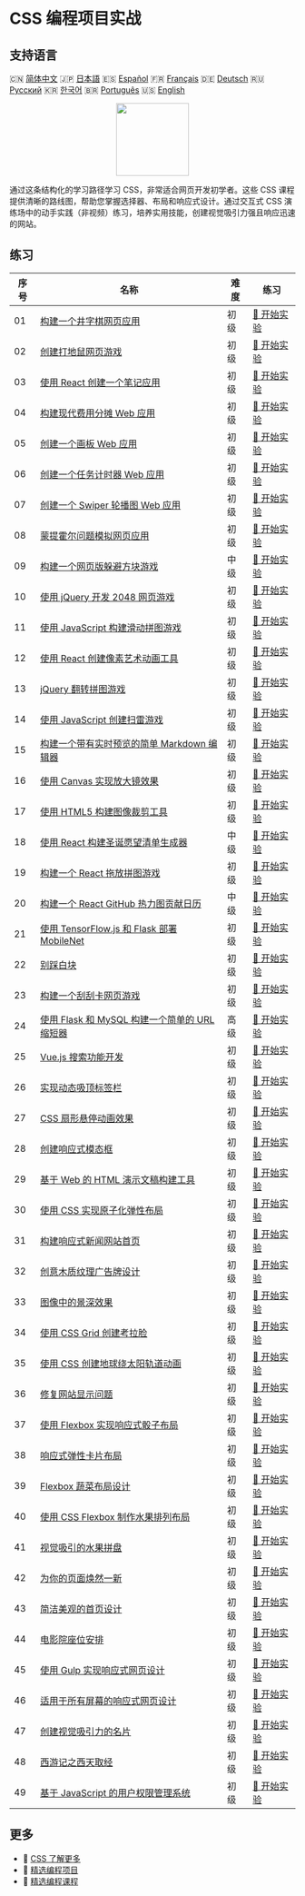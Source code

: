 # CSS 编程项目实战

## 支持语言

🇨🇳 [简体中文](README_zh.md) 🇯🇵 [日本語](README_ja.md) 🇪🇸 [Español](README_es.md) 🇫🇷 [Français](README_fr.md) 🇩🇪 [Deutsch](README_de.md) 🇷🇺 [Русский](README_ru.md) 🇰🇷 [한국어](README_ko.md) 🇧🇷 [Português](README_pt.md) 🇺🇸 [English](README.md) 

<div align="center">
<img width="128px" src="https://file.labex.io/path/YheSJQuYYCNJ.png">
</div>

通过这条结构化的学习路径学习 CSS，非常适合网页开发初学者。这些 CSS 课程提供清晰的路线图，帮助您掌握选择器、布局和响应式设计。通过交互式 CSS 演练场中的动手实践（非视频）练习，培养实用技能，创建视觉吸引力强且响应迅速的网站。

## 练习

|   序号 | 名称                                                                                                                                   | 难度   | 练习                                                                                                 |
|--------|----------------------------------------------------------------------------------------------------------------------------------------|--------|------------------------------------------------------------------------------------------------------|
|     01 | [构建一个井字棋网页应用](https://labex.io/zh/courses/project-build-a-tic-tac-toe-web-app)                                              | 初级   | [🚀 开始实验](https://labex.io/zh/courses/project-build-a-tic-tac-toe-web-app)                       |
|     02 | [创建打地鼠网页游戏](https://labex.io/zh/courses/project-creating-a-whack-a-mole-web-game)                                             | 初级   | [🚀 开始实验](https://labex.io/zh/courses/project-creating-a-whack-a-mole-web-game)                  |
|     03 | [使用 React 创建一个笔记应用](https://labex.io/zh/courses/project-create-a-notes-app-using-react)                                      | 初级   | [🚀 开始实验](https://labex.io/zh/courses/project-create-a-notes-app-using-react)                    |
|     04 | [构建现代费用分摊 Web 应用](https://labex.io/zh/courses/project-building-a-expense-splitter-web-app)                                   | 初级   | [🚀 开始实验](https://labex.io/zh/courses/project-building-a-expense-splitter-web-app)               |
|     05 | [创建一个画板 Web 应用](https://labex.io/zh/courses/project-creating-a-drawing-board-web-app)                                          | 初级   | [🚀 开始实验](https://labex.io/zh/courses/project-creating-a-drawing-board-web-app)                  |
|     06 | [创建一个任务计时器 Web 应用](https://labex.io/zh/courses/project-creating-a-task-timer-web-app)                                       | 初级   | [🚀 开始实验](https://labex.io/zh/courses/project-creating-a-task-timer-web-app)                     |
|     07 | [创建一个 Swiper 轮播图 Web 应用](https://labex.io/zh/courses/project-create-a-swiper-carousel-web-app)                                | 初级   | [🚀 开始实验](https://labex.io/zh/courses/project-create-a-swiper-carousel-web-app)                  |
|     08 | [蒙提霍尔问题模拟网页应用](https://labex.io/zh/courses/project-monty-hall-problem-simulation-web-app)                                  | 初级   | [🚀 开始实验](https://labex.io/zh/courses/project-monty-hall-problem-simulation-web-app)             |
|     09 | [构建一个网页版躲避方块游戏](https://labex.io/zh/courses/project-building-a-web-avoiding-block-game)                                   | 中级   | [🚀 开始实验](https://labex.io/zh/courses/project-building-a-web-avoiding-block-game)                |
|     10 | [使用 jQuery 开发 2048 网页游戏](https://labex.io/zh/courses/project-2048-web-game-using-jquery)                                       | 初级   | [🚀 开始实验](https://labex.io/zh/courses/project-2048-web-game-using-jquery)                        |
|     11 | [使用 JavaScript 构建滑动拼图游戏](https://labex.io/zh/courses/project-build-a-sliding-puzzle-game-with-javascript)                    | 初级   | [🚀 开始实验](https://labex.io/zh/courses/project-build-a-sliding-puzzle-game-with-javascript)       |
|     12 | [使用 React 创建像素艺术动画工具](https://labex.io/zh/courses/project-create-a-pixel-art-animator-with-react)                          | 初级   | [🚀 开始实验](https://labex.io/zh/courses/project-create-a-pixel-art-animator-with-react)            |
|     13 | [jQuery 翻转拼图游戏](https://labex.io/zh/courses/project-jquery-flip-puzzle-game)                                                     | 初级   | [🚀 开始实验](https://labex.io/zh/courses/project-jquery-flip-puzzle-game)                           |
|     14 | [使用 JavaScript 创建扫雷游戏](https://labex.io/zh/courses/project-creating-a-minesweeper-game-with-javascript)                        | 初级   | [🚀 开始实验](https://labex.io/zh/courses/project-creating-a-minesweeper-game-with-javascript)       |
|     15 | [构建一个带有实时预览的简单 Markdown 编辑器](https://labex.io/zh/courses/project-build-a-simple-markdown-editor-with-live-preview)     | 初级   | [🚀 开始实验](https://labex.io/zh/courses/project-build-a-simple-markdown-editor-with-live-preview)  |
|     16 | [使用 Canvas 实现放大镜效果](https://labex.io/zh/courses/project-implement-a-magnifying-glass-effect-using-canvas)                     | 初级   | [🚀 开始实验](https://labex.io/zh/courses/project-implement-a-magnifying-glass-effect-using-canvas)  |
|     17 | [使用 HTML5 构建图像裁剪工具](https://labex.io/zh/courses/project-build-an-image-cropping-tool-using-html5)                            | 初级   | [🚀 开始实验](https://labex.io/zh/courses/project-build-an-image-cropping-tool-using-html5)          |
|     18 | [使用 React 构建圣诞愿望清单生成器](https://labex.io/zh/courses/project-building-a-christmas-wish-list-builder-in-react)               | 中级   | [🚀 开始实验](https://labex.io/zh/courses/project-building-a-christmas-wish-list-builder-in-react)   |
|     19 | [构建一个 React 拖放拼图游戏](https://labex.io/zh/courses/project-building-a-react-drag-and-drop-puzzle-game)                          | 初级   | [🚀 开始实验](https://labex.io/zh/courses/project-building-a-react-drag-and-drop-puzzle-game)        |
|     20 | [构建一个 React GitHub 热力图贡献日历](https://labex.io/zh/courses/project-building-a-react-github-heatmap-contributions)              | 中级   | [🚀 开始实验](https://labex.io/zh/courses/project-building-a-react-github-heatmap-contributions)     |
|     21 | [使用 TensorFlow.js 和 Flask 部署 MobileNet](https://labex.io/zh/courses/project-deploying-mobilenet-with-tensorflowjs-and-flask)      | 初级   | [🚀 开始实验](https://labex.io/zh/courses/project-deploying-mobilenet-with-tensorflowjs-and-flask)   |
|     22 | [别踩白块](https://labex.io/zh/courses/project-dont-step-on-the-white-tile)                                                            | 初级   | [🚀 开始实验](https://labex.io/zh/courses/project-dont-step-on-the-white-tile)                       |
|     23 | [构建一个刮刮卡网页游戏](https://labex.io/zh/courses/project-scratch-card-game)                                                        | 初级   | [🚀 开始实验](https://labex.io/zh/courses/project-scratch-card-game)                                 |
|     24 | [使用 Flask 和 MySQL 构建一个简单的 URL 缩短器](https://labex.io/zh/courses/project-build-a-simple-url-shortener-with-flask-and-mysql) | 高级   | [🚀 开始实验](https://labex.io/zh/courses/project-build-a-simple-url-shortener-with-flask-and-mysql) |
|     25 | [Vue.js 搜索功能开发](https://labex.io/zh/courses/project-do-a-search)                                                                 | 初级   | [🚀 开始实验](https://labex.io/zh/courses/project-do-a-search)                                       |
|     26 | [实现动态吸顶标签栏](https://labex.io/zh/courses/project-dynamic-tab-bar)                                                              | 初级   | [🚀 开始实验](https://labex.io/zh/courses/project-dynamic-tab-bar)                                   |
|     27 | [CSS 扇形悬停动画效果](https://labex.io/zh/courses/project-unfold-your-fan)                                                            | 初级   | [🚀 开始实验](https://labex.io/zh/courses/project-unfold-your-fan)                                   |
|     28 | [创建响应式模态框](https://labex.io/zh/courses/project-naughty-modal-box)                                                              | 初级   | [🚀 开始实验](https://labex.io/zh/courses/project-naughty-modal-box)                                 |
|     29 | [基于 Web 的 HTML 演示文稿构建工具](https://labex.io/zh/courses/project-web-ppt)                                                       | 初级   | [🚀 开始实验](https://labex.io/zh/courses/project-web-ppt)                                           |
|     30 | [使用 CSS 实现原子化弹性布局](https://labex.io/zh/courses/project-atomic-css)                                                          | 初级   | [🚀 开始实验](https://labex.io/zh/courses/project-atomic-css)                                        |
|     31 | [构建响应式新闻网站首页](https://labex.io/zh/courses/project-creating-website-homepage)                                                | 初级   | [🚀 开始实验](https://labex.io/zh/courses/project-creating-website-homepage)                         |
|     32 | [创意木质纹理广告牌设计](https://labex.io/zh/courses/project-creative-billboard)                                                       | 初级   | [🚀 开始实验](https://labex.io/zh/courses/project-creative-billboard)                                |
|     33 | [图像中的景深效果](https://labex.io/zh/courses/project-depth-of-field-in-images)                                                       | 初级   | [🚀 开始实验](https://labex.io/zh/courses/project-depth-of-field-in-images)                          |
|     34 | [使用 CSS Grid 创建考拉脸](https://labex.io/zh/courses/project-draw-a-koala)                                                           | 初级   | [🚀 开始实验](https://labex.io/zh/courses/project-draw-a-koala)                                      |
|     35 | [使用 CSS 创建地球绕太阳轨道动画](https://labex.io/zh/courses/project-exploring-the-earth)                                             | 初级   | [🚀 开始实验](https://labex.io/zh/courses/project-exploring-the-earth)                               |
|     36 | [修复网站显示问题](https://labex.io/zh/courses/project-fix-website-display)                                                            | 初级   | [🚀 开始实验](https://labex.io/zh/courses/project-fix-website-display)                               |
|     37 | [使用 Flexbox 实现响应式骰子布局](https://labex.io/zh/courses/project-flex-dice-layout)                                                | 初级   | [🚀 开始实验](https://labex.io/zh/courses/project-flex-dice-layout)                                  |
|     38 | [响应式弹性卡片布局](https://labex.io/zh/courses/project-flexible-card)                                                                | 初级   | [🚀 开始实验](https://labex.io/zh/courses/project-flexible-card)                                     |
|     39 | [Flexbox 蔬菜布局设计](https://labex.io/zh/courses/project-fresh-vegetables)                                                           | 初级   | [🚀 开始实验](https://labex.io/zh/courses/project-fresh-vegetables)                                  |
|     40 | [使用 CSS Flexbox 制作水果排列布局](https://labex.io/zh/courses/project-fruit-arrangement)                                             | 初级   | [🚀 开始实验](https://labex.io/zh/courses/project-fruit-arrangement)                                 |
|     41 | [视觉吸引的水果拼盘](https://labex.io/zh/courses/project-fruit-platter)                                                                | 初级   | [🚀 开始实验](https://labex.io/zh/courses/project-fruit-platter)                                     |
|     42 | [为你的页面焕然一新](https://labex.io/zh/courses/project-give-your-page-a-makeover)                                                    | 初级   | [🚀 开始实验](https://labex.io/zh/courses/project-give-your-page-a-makeover)                         |
|     43 | [简洁美观的首页设计](https://labex.io/zh/courses/project-labex-knowledge-network)                                                      | 初级   | [🚀 开始实验](https://labex.io/zh/courses/project-labex-knowledge-network)                           |
|     44 | [电影院座位安排](https://labex.io/zh/courses/project-movie-theater-seat-arrangement)                                                   | 初级   | [🚀 开始实验](https://labex.io/zh/courses/project-movie-theater-seat-arrangement)                    |
|     45 | [使用 Gulp 实现响应式网页设计](https://labex.io/zh/courses/project-responsive-page-layout)                                             | 初级   | [🚀 开始实验](https://labex.io/zh/courses/project-responsive-page-layout)                            |
|     46 | [适用于所有屏幕的响应式网页设计](https://labex.io/zh/courses/project-responsive-web-design)                                            | 初级   | [🚀 开始实验](https://labex.io/zh/courses/project-responsive-web-design)                             |
|     47 | [创建视觉吸引力的名片](https://labex.io/zh/courses/project-user-business-cards)                                                        | 初级   | [🚀 开始实验](https://labex.io/zh/courses/project-user-business-cards)                               |
|     48 | [西游记之西天取经](https://labex.io/zh/courses/project-westward-journey-to-heavenly-west)                                              | 初级   | [🚀 开始实验](https://labex.io/zh/courses/project-westward-journey-to-heavenly-west)                 |
|     49 | [基于 JavaScript 的用户权限管理系统](https://labex.io/zh/courses/project-permission-management)                                        | 初级   | [🚀 开始实验](https://labex.io/zh/courses/project-permission-management)                             |

## 更多

- 🔗 [CSS 了解更多](https://labex.io/zh/skilltrees/css)
- 🔗 [精选编程项目](https://github.com/labex-labs/awesome-programming-projects)
- 🔗 [精选编程课程](https://github.com/labex-labs/awesome-programming-courses)

